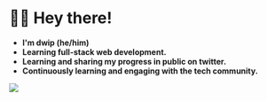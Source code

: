 <!-- This is Header -->
<h1>🙋‍♂️ Hey there! </h1>


<!-- Introduction -->
- <b> I'm dwip (he/him)
- Learning <b>full-stack web development</b>. 
- Learning and sharing my progress in public on twitter.</a>
- Continuously learning and engaging with the tech community.



<!-- Socials stats -->
<a href="https://twitter.com/itsdwip"><img src="https://img.shields.io/badge/follow%20me%20on-twitter-blue?style=flat&logo=twitter"> 
  


<!--
**itsdwip/itsdwip** is a ✨ _special_ ✨ repository because its `README.md` (this file) appears on your GitHub profile.

Here are some ideas to get you started:

- 🔭 I’m currently working on ...
- 🌱 I’m currently learning ...
- 👯 I’m looking to collaborate on ...
- 🤔 I’m looking for help with ...
- 💬 Ask me about ...
- 📫 How to reach me: ...
- 😄 Pronouns: ...
- ⚡ Fun fact: ...
-->
